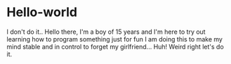 # Hello-world
I don't do it..
Hello there, I'm a boy of 15 years and I'm here to try out learning how to program something just for fun I am doing this to make my mind stable and in control to forget my girlfriend... Huh! Weird right let's do it.
